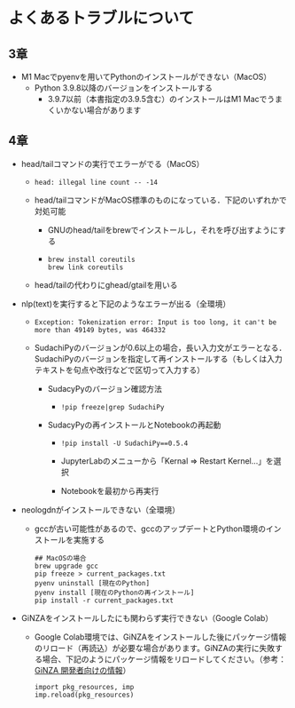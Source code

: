 # よくあるトラブルについて

## 3章

+   M1 Macでpyenvを用いてPythonのインストールができない（MacOS）
    +   Python 3.9.8以降のバージョンをインストールする
        +   3.9.7以前（本書指定の3.9.5含む）のインストールはM1 Macでうまくいかない場合があります

## 4章

*   head/tailコマンドの実行でエラーがでる（MacOS）

    *   ```
        head: illegal line count -- -14
        ```

    *   head/tailコマンドがMacOS標準のものになっている．下記のいずれかで対処可能

        *   GNUのhead/tailをbrewでインストールし，それを呼び出すようにする

        *   ```
            brew install coreutils
            brew link coreutils
            ```

    *   head/tailの代わりにghead/gtailを用いる

*   nlp(text)を実行すると下記のようなエラーが出る（全環境）

    *   ```
        Exception: Tokenization error: Input is too long, it can't be more than 49149 bytes, was 464332
        ```

    *   SudachiPyのバージョンが0.6以上の場合，長い入力文がエラーとなる．SudachiPyのバージョンを指定して再インストールする（もしくは入力テキストを句点や改行などで区切って入力する）

        *   SudacyPyのバージョン確認方法

            *   ```
                !pip freeze|grep SudachiPy
                ```

        *   SudacyPyの再インストールとNotebookの再起動

            *   ```
                !pip install -U SudachiPy==0.5.4
                ```

            *   JupyterLabのメニューから「Kernal => Restart Kernel...」を選択

            *   Notebookを最初から再実行

*   neologdnがインストールできない（全環境）

    *   gccが古い可能性があるので、gccのアップデートとPython環境のインストールを実施する

        ```
        ## MacOSの場合
        brew upgrade gcc
        pip freeze > current_packages.txt
        pyenv uninstall [現在のPython]
        pyenv install [現在のPythonの再インストール]
        pip install -r current_packages.txt
        ```

*   GiNZAをインストールしたにも関わらず実行できない（Google Colab）

    *   Google Colab環境では、GiNZAをインストールした後にパッケージ情報のリロード（再読込）が必要な場合があります。GiNZAの実行に失敗する場合、下記のようにパッケージ情報をリロードしてください。（参考：[GiNZA 開発者向けの情報](https://megagonlabs.github.io/ginza/developer_reference.html#%E3%83%88%E3%83%A9%E3%83%96%E3%83%AB%E3%82%B7%E3%83%A5%E3%83%BC%E3%83%86%E3%82%A3%E3%83%B3%E3%82%B0)）

        ```
        import pkg_resources, imp
        imp.reload(pkg_resources)
        ```
